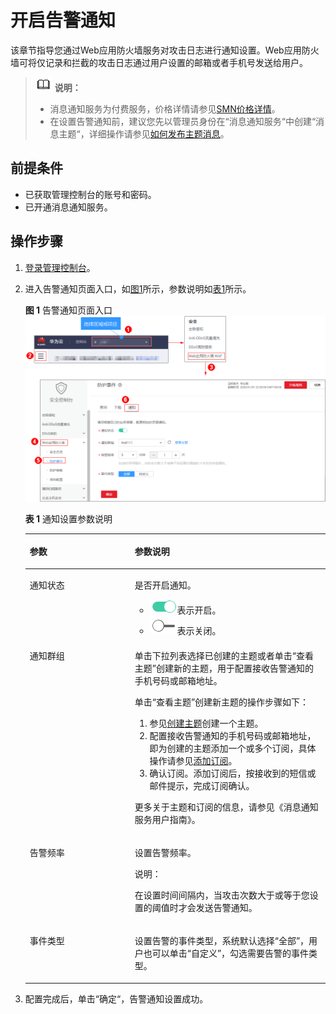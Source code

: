 # 开启告警通知<a name="waf_01_0019"></a>

该章节指导您通过Web应用防火墙服务对攻击日志进行通知设置。Web应用防火墙可将仅记录和拦截的攻击日志通过用户设置的邮箱或者手机号发送给用户。

>![](public_sys-resources/icon-note.gif) **说明：**   
>-   消息通知服务为付费服务，价格详情请参见[SMN价格详情](https://www.huaweicloud.com/pricing.html?tab=detail#/smn)。  
>-   在设置告警通知前，建议您先以管理员身份在“消息通知服务“中创建“消息主题“，详细操作请参见[如何发布主题消息](https://support.huaweicloud.com/qs-smn/smn_ug_0004.html)。  

## 前提条件<a name="section2256777914731"></a>

-   已获取管理控制台的账号和密码。
-   已开通消息通知服务。

## 操作步骤<a name="section61533550183130"></a>

1.  [登录管理控制台](https://console.huaweicloud.com/&locale=zh-cn)。
2.  进入告警通知页面入口，如[图1](#fig10823730204112)所示，参数说明如[表1](#table106871217428)所示。

    **图 1**  告警通知页面入口<a name="fig10823730204112"></a>  
    ![](figures/告警通知页面入口.png "告警通知页面入口")

    **表 1**  通知设置参数说明

    <a name="table106871217428"></a>
    <table><thead align="left"><tr id="row206881916426"><th class="cellrowborder" valign="top" width="34.97%" id="mcps1.2.3.1.1"><p id="p18688111423"><a name="p18688111423"></a><a name="p18688111423"></a>参数</p>
    </th>
    <th class="cellrowborder" valign="top" width="65.03%" id="mcps1.2.3.1.2"><p id="p146883112425"><a name="p146883112425"></a><a name="p146883112425"></a>参数说明</p>
    </th>
    </tr>
    </thead>
    <tbody><tr id="row16688512423"><td class="cellrowborder" valign="top" width="34.97%" headers="mcps1.2.3.1.1 "><p id="p17688101184214"><a name="p17688101184214"></a><a name="p17688101184214"></a>通知状态</p>
    </td>
    <td class="cellrowborder" valign="top" width="65.03%" headers="mcps1.2.3.1.2 "><p id="p668841114216"><a name="p668841114216"></a><a name="p668841114216"></a>是否开启通知。</p>
    <a name="ul1688171114218"></a><a name="ul1688171114218"></a><ul id="ul1688171114218"><li><a name="image116914321253"></a><a name="image116914321253"></a><span><img id="image116914321253" src="figures/icon-open.png"></span>表示开启。</li><li><a name="image16509123162619"></a><a name="image16509123162619"></a><span><img id="image16509123162619" src="figures/icon-close.png"></span>表示关闭。</li></ul>
    </td>
    </tr>
    <tr id="row116881012424"><td class="cellrowborder" valign="top" width="34.97%" headers="mcps1.2.3.1.1 "><p id="p1688115422"><a name="p1688115422"></a><a name="p1688115422"></a>通知群组</p>
    </td>
    <td class="cellrowborder" valign="top" width="65.03%" headers="mcps1.2.3.1.2 "><p id="p10776105612618"><a name="p10776105612618"></a><a name="p10776105612618"></a>单击下拉列表选择已创建的主题或者单击<span class="uicontrol" id="uicontrol1495511247451"><a name="uicontrol1495511247451"></a><a name="uicontrol1495511247451"></a>“查看主题”</span>创建新的主题，用于配置接收告警通知的手机号码或邮箱地址。</p>
    <div class="p" id="p79550242455"><a name="p79550242455"></a><a name="p79550242455"></a>单击<span class="uicontrol" id="uicontrol69551624114512"><a name="uicontrol69551624114512"></a><a name="uicontrol69551624114512"></a>“查看主题”</span>创建新主题的操作步骤如下：<a name="ol711165516458"></a><a name="ol711165516458"></a><ol id="ol711165516458"><li>参见<a href="https://support.huaweicloud.com/usermanual-smn/zh-cn_topic_0043961401.html" target="_blank" rel="noopener noreferrer">创建主题</a>创建一个主题。</li><li>配置接收告警通知的手机号码或邮箱地址，即为创建的主题添加一个或多个订阅，具体操作请参见<a href="https://support.huaweicloud.com/usermanual-smn/smn_ug_0008.html" target="_blank" rel="noopener noreferrer">添加订阅</a>。</li><li>确认订阅。添加订阅后，按接收到的短信或邮件提示，完成订阅确认。</li></ol>
    </div>
    <p id="p37771256172613"><a name="p37771256172613"></a><a name="p37771256172613"></a>更多关于主题和订阅的信息，请参见<span id="cite107771656112615"><a name="cite107771656112615"></a><a name="cite107771656112615"></a>《消息通知服务用户指南》</span>。</p>
    </td>
    </tr>
    <tr id="row136899116425"><td class="cellrowborder" valign="top" width="34.97%" headers="mcps1.2.3.1.1 "><p id="p06896114219"><a name="p06896114219"></a><a name="p06896114219"></a>告警频率</p>
    </td>
    <td class="cellrowborder" valign="top" width="65.03%" headers="mcps1.2.3.1.2 "><p id="p10689201154211"><a name="p10689201154211"></a><a name="p10689201154211"></a>设置告警频率。</p>
    <div class="note" id="note1768941144211"><a name="note1768941144211"></a><a name="note1768941144211"></a><span class="notetitle"> 说明： </span><div class="notebody"><p id="p186891410428"><a name="p186891410428"></a><a name="p186891410428"></a>在设置时间间隔内，当攻击次数大于或等于您设置的阈值时才会发送告警通知。</p>
    </div></div>
    </td>
    </tr>
    <tr id="row1768901184212"><td class="cellrowborder" valign="top" width="34.97%" headers="mcps1.2.3.1.1 "><p id="p10689813426"><a name="p10689813426"></a><a name="p10689813426"></a>事件类型</p>
    </td>
    <td class="cellrowborder" valign="top" width="65.03%" headers="mcps1.2.3.1.2 "><p id="p66891194210"><a name="p66891194210"></a><a name="p66891194210"></a>设置告警的事件类型，系统默认选择<span class="parmvalue" id="parmvalue1268919174216"><a name="parmvalue1268919174216"></a><a name="parmvalue1268919174216"></a>“全部”</span>，用户也可以单击<span class="parmvalue" id="parmvalue26897114218"><a name="parmvalue26897114218"></a><a name="parmvalue26897114218"></a>“自定义”</span>，勾选需要告警的事件类型。</p>
    </td>
    </tr>
    </tbody>
    </table>

3.  配置完成后，单击“确定“，告警通知设置成功。

